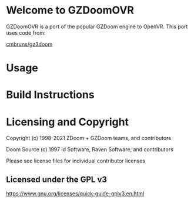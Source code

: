 # Welcome to GZDoomOVR

GZDoomOVR is a port of the popular GZDoom engine to OpenVR. This port uses code from:

[cmbruns/gz3doom](https://github.com/cmbruns/gz3doom)

# Usage

# Build Instructions

# Licensing and Copyright

Copyright (c) 1998-2021 ZDoom + GZDoom teams, and contributors

Doom Source (c) 1997 id Software, Raven Software, and contributors

Please see license files for individual contributor licenses

## Licensed under the GPL v3
https://www.gnu.org/licenses/quick-guide-gplv3.en.html


